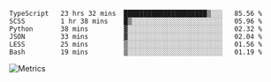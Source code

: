 <!--START_SECTION:waka-->

```text
TypeScript   23 hrs 32 mins  █████████████████████▒░░░   85.56 %
SCSS         1 hr 38 mins    █▒░░░░░░░░░░░░░░░░░░░░░░░   05.96 %
Python       38 mins         ▓░░░░░░░░░░░░░░░░░░░░░░░░   02.32 %
JSON         33 mins         ▓░░░░░░░░░░░░░░░░░░░░░░░░   02.04 %
LESS         25 mins         ▒░░░░░░░░░░░░░░░░░░░░░░░░   01.56 %
Bash         19 mins         ▒░░░░░░░░░░░░░░░░░░░░░░░░   01.19 %
```

<!--END_SECTION:waka-->

![Metrics](https://metrics.lecoq.io/TachibanaKimika?template=classic&base.activity=0&base.community=0&base.repositories=0&languages=1&isocalendar=1&isocalendar.duration=half-year&languages.limit=8&languages.sections=most-used&languages.colors=github&languages.threshold=0%25&languages.indepth=false&languages.recent.load=300&languages.recent.days=14&config.timezone=Asia%2FShanghai)
